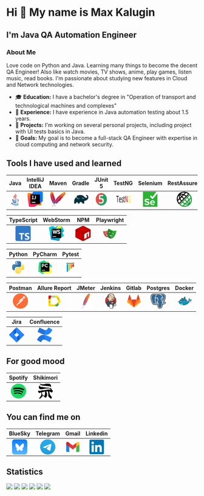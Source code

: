 Hi 👋 My name is Max Kalugin
============================

I'm Java QA Automation Engineer
------------------

### About Me

Love code on Python and Java. Learning many things to become the decent QA Engineer! Also like watch movies, TV shows, anime, play games, listen music, read books. I'm passionate about studying new features in Cloud and Network technologies.

- 🎓 **Education:** I have a bachelor's degree in "Operation of transport and technological machines and complexes"
- 💼 **Experience:** I have experience in Java automation testing about 1.5 years.
- 🚀 **Projects:** I'm working on several personal projects, including project with UI tests basics in Java.
- 🌱 **Goals:** My goal is to become a full-stack QA Engineer with expertise in cloud computing and network security.

## Tools I have used and learned


  
|                                                                            Java                                                                             |                                                                     IntelliJ IDEA                                                                     |                                                                       Maven                                                                        |                                                                      Gradle                                                                       |                                                                    JUnit 5                                                                     |                                                                                  TestNG                                                                                   |                                                           Selenium                                                           |                                                            RestAssured                                                             |
|:-----------------------------------------------------------------------------------------------------------------------------------------------------------:|:-----------------------------------------------------------------------------------------------------------------------------------------------------:|:--------------------------------------------------------------------------------------------------------------------------------------------------:|:-------------------------------------------------------------------------------------------------------------------------------------------------:|:----------------------------------------------------------------------------------------------------------------------------------------------:|:-------------------------------------------------------------------------------------------------------------------------------------------------------------------------:|:----------------------------------------------------------------------------------------------------------------------------:|:----------------------------------------------------------------------------------------------------------------------------------:|
| <a href="https://www.java.com/en/" target="_blank" rel="noreferrer"><img src="images/java_icon.png" width="40" height="40" alt="Java" /></a> | <a href="https://www.jetbrains.com/idea/" target="_blank" rel="noreferrer"><img src="images/idea_icon.png" width="40" height="40" alt="IntelliJ IDEA" /></a> | <a href="https://maven.apache.org/" target="_blank" rel="noreferrer"><img src="images/maven_icon_new.png" width="40" height="40" alt="Maven" /></a> | <a href="https://gradle.org/" target="_blank" rel="noreferrer"><img src="images/gradle_icon.svg" width="40" height="40" alt="Gradle" /></a> | <a href="https://junit.org/junit5/docs/current/user-guide/" target="_blank" rel="noreferrer"><img src="images/junit_icon_true.svg" width="40" height="40" alt="JUnit" /></a> |  <a href="https://testng.org/" target="_blank" rel="noreferrer"><img src="images/testbng_icon.png" width="40" height="40" alt="TestNG" /></a>  | <a href="https://www.selenium.dev/" target="_blank" rel="noreferrer"><img src="images/selenium_icon.svg" width="40" height="40" alt="Selenium" /></a> | <a href="https://rest-assured.io/" target="_blank" rel="noreferrer"><img src="images/restassured_icon.png" width="40" height="40" alt="RestAssured" /></a> |

|                                                                       TypeScript                                                                        |                                                                          WebStorm                                                                          |                                                                        NPM                                                                        |                                                                            Playwright                                                                             |
:-------------------------------------------------------------------------------------------------------------------------------------------------------:|:----------------------------------------------------------------------------------------------------------------------------------------------------------:|:-------------------------------------------------------------------------------------------------------------------------------------------------:|:-----------------------------------------------------------------------------------------------------------------------------------------------------------------:|
| <a href="https://www.jetbrains.com/webstorm/" target="_blank" rel="noreferrer"><img src="images/ts_icon.png" width="40" height="40" alt="TS" /></a> | <a href="https://www.typescriptlang.org/" target="_blank" rel="noreferrer"><img src="images/webst_icon_1.png" width="40" height="40" alt="Webstorm" /></a> | <a href="https://www.npmjs.com/" target="_blank" rel="noreferrer"><img src="images/npm_icon.png" width="40" height="40" alt="NPM" /></a> | <a href="https://playwright.dev/docs/intro" target="_blank" rel="noreferrer"><img src="images/playwright_icon.svg" width="40" height="40" alt="Playwright" /></a> |

|                                                                      Python                                                                      |                                                                      PyCharm                                                                      |                                                                           Pytest                                                                           |
:------------------------------------------------------------------------------------------------------------------------------------------------:|:-------------------------------------------------------------------------------------------------------------------------------------------------:|:----------------------------------------------------------------------------------------------------------------------------------------------------------:|
| <a href="https://www.python.org/" target="_blank" rel="noreferrer"><img src="images/python_icon.svg" width="40" height="40" alt="Python" /></a> | <a href="https://www.jetbrains.com/pycharm/" target="_blank" rel="noreferrer"><img src="images/pycharm_icon.svg" width="40" height="40" alt="PyCharm" /></a> | <a href="https://docs.pytest.org/en/stable/" target="_blank" rel="noreferrer"><img src="images/pytest_icon.svg" width="40" height="40" alt="Pytest" /></a> |

|                                                                           Postman                                                                            |                                                                    Allure Report                                                                    |                                                                       JMeter                                                                       |                                                                        Jenkins                                                                         |                                                                      Gitlab                                                                      |                                                                       Postgres                                                                        |                                                                     Docker                                                                      |
:------------------------------------------------------------------------------------------------------------------------------------------------------------:|:---------------------------------------------------------------------------------------------------------------------------------------------------:|:--------------------------------------------------------------------------------------------------------------------------------------------------:|:------------------------------------------------------------------------------------------------------------------------------------------------------:|:------------------------------------------------------------------------------------------------------------------------------------------------:|:-----------------------------------------------------------------------------------------------------------------------------------------------------:|:-----------------------------------------------------------------------------------------------------------------------------------------------:|
| <a href="https://www.postman.com/" target="_blank" rel="noreferrer"><img src="images/postman_icon.svg" width="40" height="40" alt="Postman" /></a> | <a href="https://allurereport.org/" target="_blank" rel="noreferrer"><img src="images/allure_r.png" width="40" height="40" alt="AllureReport" /></a> | <a href="https://jmeter.apache.org/" target="_blank" rel="noreferrer"><img src="images/icons8-maven.png" width="40" height="40" alt="JMeter" /></a> | <a href="https://www.jenkins.io/" target="_blank" rel="noreferrer"><img src="images/jenkins_icon_n.svg" width="40" height="40" alt="Jenkins" /></a> | <a href="https://gitlab.com/MaxainNN" target="_blank" rel="noreferrer"><img src="images/gitlab_icon.webp" width="40" height="40" alt="Gitlab" /></a> | <a href="https://www.postgresql.org/" target="_blank" rel="noreferrer"><img src="images/postgr_icon.png" width="40" height="40" alt="Postgres" /></a> | <a href="https://www.docker.com/" target="_blank" rel="noreferrer"><img src="images/docker_icon.svg" width="40" height="40" alt="Docker" /></a> |

|                                                                            Jira                                                                             |                                                                               Confluence                                                                                |
:-----------------------------------------------------------------------------------------------------------------------------------------------------------:|:-----------------------------------------------------------------------------------------------------------------------------------------------------------------------:|
| <a href="https://www.atlassian.com/software/jira" target="_blank" rel="noreferrer"><img src="images/jira_icon.png" width="40" height="40" alt="Jira" /></a> | <a href="https://www.atlassian.com/software/confluence" target="_blank" rel="noreferrer"><img src="images/confluence_icon.png" width="40" height="40" alt="Confluence" /></a> |




## For good mood

|Spotify|Shikimori|
|:--:|:-----:|
|<a href="https://open.spotify.com/user/31ytrz4yuqfh6tzmh47qeop2sjky" target="_blank" rel="noreferrer"><img src="images/spotify_icon.png" width="40" height="40" alt="Spotify"></a>| <a href="https://shikimori.one/IMax-kun" target="_blank" rel="noreferrer"><img src="images/shikimori-icon.png" width="40" height="40" alt="Shikimori"></a> |

## You can find me on

| BlueSky | Telegram | Gmail | Linkedin |
|:-------:|:--------:|:-----:|:--------:|
|<a href="https://bsky.app/profile/maxain.bsky.social" target="blank"><img align="center" src="images/bluesky_icon.webp" alt="bs_icon" height="40" width="40" /></a>|<a href="https://t.me/maxain" target="blank"><img align="center" src="images/tg_n_icon.webp" alt="tg_icon" height="40" width="40" /></a>|<a href="mailto:imenolys23@gmail.com" target="blank"><img align="center" src="images/gmail_icon.svg" alt="gmail_icon" height="40" width="40" /></a>|<a href="https://www.linkedin.com/in/#/" target="blank"><img align="center" src="images/linkedin_icon.svg" alt="linkedin_icon" height="40" width="40" /></a>|


## Statistics



![](https://github-profile-summary-cards.vercel.app/api/cards/profile-details?username=MaxainNN&theme=merko)
![](https://github-profile-summary-cards.vercel.app/api/cards/profile-details?username=MaxainNNo&theme=merko)
![](https://github-profile-summary-cards.vercel.app/api/cards/most-commit-language?username=MaxainNN&theme=merko)
![](https://github-profile-summary-cards.vercel.app/api/cards/repos-per-language?username=MaxainNN&theme=merko)
![](https://github-profile-summary-cards.vercel.app/api/cards/stats?username=MaxainNN&theme=merko)
![](https://github-profile-summary-cards.vercel.app/api/cards/productive-time?username=MaxainNN&theme=merko)

